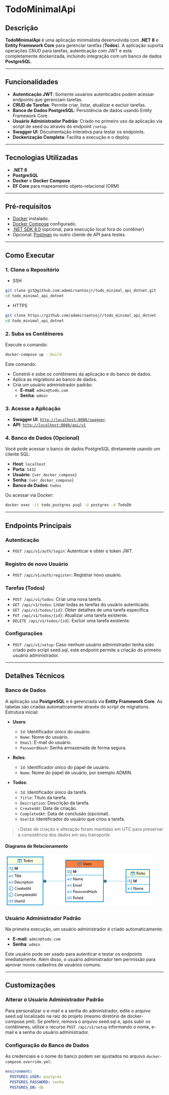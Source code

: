 # TodoMinimalApi

## Descrição

**TodoMinimalApi** é uma aplicação minimalista desenvolvida com **.NET 8** e **Entity Framework Core** para gerenciar tarefas (**Todos**). A aplicação suporta operações CRUD para tarefas, autenticação com JWT e está completamente dockerizada, incluindo integração com um banco de dados **PostgreSQL**.

---

## Funcionalidades

- **Autenticação JWT**: Somente usuários autenticados podem acessar endpoints que gerenciam tarefas.
- **CRUD de Tarefas**: Permite criar, listar, atualizar e excluir tarefas.
- **Banco de Dados PostgreSQL**: Persistência de dados usando Entity Framework Core.
- **Usuário Administrador Padrão**: Criado no primeiro uso da aplicação via script de seed ou através do endpoint `/setup`.
- **Swagger UI**: Documentação interativa para testar os endpoints.
- **Dockerização Completa**: Facilita a execução e o deploy.

---

## Tecnologias Utilizadas

- **.NET 8**
- **PostgreSQL**
- **Docker** e **Docker Compose**
- **EF Core** para mapeamento objeto-relacional (ORM)

---

## Pré-requisitos

- [Docker](https://www.docker.com/) instalado.
- [Docker Compose](https://docs.docker.com/compose/) configurado.
- [.NET SDK 8.0](https://dotnet.microsoft.com/pt-br/) (opcional, para execução local fora do contêiner)
- Opcional: [Postman](https://www.postman.com/) ou outro cliente de API para testes.

---

## Como Executar

### 1. Clone o Repositório

- SSH
```bash
git clone git@github.com:ademirsantosjr/todo_minimal_api_dotnet.git
cd todo_minimal_api_dotnet
```
- HTTPS
```bash
git clone https://github.com/ademirsantosjr/todo_minimal_api_dotnet
cd todo_minimal_api_dotnet
```

### 2. Suba os Contêineres

Execute o comando:

```bash
docker-compose up --build
```

Este comando:
- Constrói e sobe os contêineres da aplicação e do banco de dados.
- Aplica as migrations ao banco de dados.
- Cria um usuário administrador padrão:
  - **E-mail**: `admin@todo.com`
  - **Senha**: `admin`

### 3. Acesse a Aplicação

- **Swagger UI**: [`http://localhost:8080/swagger`](http://localhost:8080/swagger)
- **API**: [`http://localhost:8080/api/v1`](http://localhost:8080/api/v1)

### 4. Banco de Dados (Opcional)

Você pode acessar o banco de dados PostgreSQL diretamente usando um cliente SQL:

- **Host**: `localhost`
- **Porta**: `5432`
- **Usuário**: `{ver_docker_compose}`
- **Senha**: `{ver_docker_compose}`
- **Banco de Dados**: `todos`

Ou acessar via Docker:

```bash
docker exec -it todo_postgres psql -U postgres -d TodoDb
```

---

## Endpoints Principais

### **Autenticação**
- `POST /api/v1/auth/login`: Autenticar e obter o token JWT.

### **Registro de novo Usuário**
- `POST /api/v1/auth/register`: Registrar novo usuário.

### **Tarefas (Todos)**
- `POST /api/v1/todos`: Criar uma nova tarefa.
- `GET /api/v1/todos`: Listar todas as tarefas do usuário autenticado.
- `GET /api/v1/todos/{id}`: Obter detalhes de uma tarefa específica.
- `PUT /api/v1/todos/{id}`: Atualizar uma tarefa existente.
- `DELETE /api/v1/todos/{id}`: Excluir uma tarefa existente.

### **Configurações**
- `POST /api/v1/setup`: Caso nenhum usuário administrador tenha sido criado pelo script seed.sql, este endpoint permite a criação do primeiro usuário administrador.

---

## Detalhes Técnicos

### Banco de Dados

A aplicação usa **PostgreSQL** e é gerenciada via **Entity Framework Core**. As tabelas são criadas automaticamente através do script de migrations. Estrutura inicial:

- **Users**:
  - `Id`: Identificador único do usuário.
  - `Name`: Nome do usuário.
  - `Email`: E-mail do usuário.
  - `PasswordHash`: Senha armazenada de forma segura.

- **Roles**:
  - `Id`: Identificador único do papel de usuário.
  - `Name`: Nome do papel de usuário, por exemplo ADMIN.

- **Todos**:
  - `Id`: Identificador único da tarefa.
  - `Title`: Título da tarefa.
  - `Description`: Descrição da tarefa.
  - `CreatedAt`: Data de criação.
  - `CompletedAt`: Data de conclusão (opcional).
  - `UserId`: Identificador do usuário que criou a tarefa.

> ℹ️ Datas de criação e alteração foram mantidas em UTC para preservar a consistência dos dados em seu transporte.

#### Diagrama de Relacionamento

![Diagrama de Relacionamento](data_diagram.PNG)

### Usuário Administrador Padrão

Na primeira execução, um usuário administrador é criado automaticamente:

- **E-mail**: `admin@todo.com`
- **Senha**: `admin`

Este usuário pode ser usado para autenticar e testar os endpoints imediatamente. Além disso, o usuário administrador tem permissão para aprovar novos cadastros de usuários comuns.

---

## Customizações

### Alterar o Usuário Administrador Padrão

Para personalizar o e-mail e a senha do administrador, edite o arquivo seed.sql localizado na raiz do projeto (mesmo diretório de docker-compose.yml). Se preferir, remova o arquivo seed.sql e, após subir os contêineres, utilize o recurso `POST /api/v1/setup` informando o nome, e-mail e a senha do usuário administrador.

### Configuração do Banco de Dados

As credenciais e o nome do banco podem ser ajustados no arquivo `docker-compose.override.yml`:

```yaml
environment:
  POSTGRES_USER: postgres
  POSTGRES_PASSWORD: senha
  POSTGRES_DB: db
```
